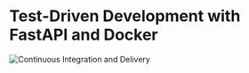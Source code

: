 # Test-Driven Development with FastAPI and Docker

![Continuous Integration and Delivery](https://github.com/adisak01234/fastapi-tdd-docker/workflows/Continuous%20Integration%20and%20Delivery/badge.svg?branch=main)